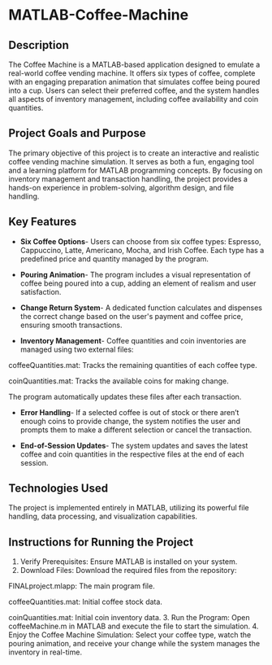 # MATLAB-Coffee-Machine

## Description
The Coffee Machine is a MATLAB-based application designed to emulate a real-world coffee vending machine. It offers six types of coffee, complete with an engaging preparation animation that simulates coffee being poured into a cup. Users can select their preferred coffee, and the system handles all aspects of inventory management, including coffee availability and coin quantities.

## Project Goals and Purpose
The primary objective of this project is to create an interactive and realistic coffee vending machine simulation. It serves as both a fun, engaging tool and a learning platform for MATLAB programming concepts. By focusing on inventory management and transaction handling, the project provides a hands-on experience in problem-solving, algorithm design, and file handling.

## Key Features
- **Six Coffee Options**- Users can choose from six coffee types: Espresso, Cappuccino, Latte, Americano, Mocha, and Irish Coffee. Each type has a predefined price and quantity managed by the program.

- **Pouring Animation**- The program includes a visual representation of coffee being poured into a cup, adding an element of realism and user satisfaction.

- **Change Return System**- A dedicated function calculates and dispenses the correct change based on the user's payment and coffee price, ensuring smooth transactions.

- **Inventory Management**- Coffee quantities and coin inventories are managed using two external files:
  
coffeeQuantities.mat: Tracks the remaining quantities of each coffee type.

coinQuantities.mat: Tracks the available coins for making change.

The program automatically updates these files after each transaction.

- **Error Handling**- If a selected coffee is out of stock or there aren’t enough coins to provide change, the system notifies the user and prompts them to make a different selection or cancel the transaction.

- **End-of-Session Updates**- The system updates and saves the latest coffee and coin quantities in the respective files at the end of each session.

## Technologies Used
The project is implemented entirely in MATLAB, utilizing its powerful file handling, data processing, and visualization capabilities.

## Instructions for Running the Project

1. Verify Prerequisites: Ensure MATLAB is installed on your system.
2. Download Files: Download the required files from the repository:

FINALproject.mlapp: The main program file.

coffeeQuantities.mat: Initial coffee stock data.

coinQuantities.mat: Initial coin inventory data.
3. Run the Program: Open coffeeMachine.m in MATLAB and execute the file to start the simulation.
4. Enjoy the Coffee Machine Simulation: Select your coffee type, watch the pouring animation, and receive your change while the system manages the inventory in real-time.
